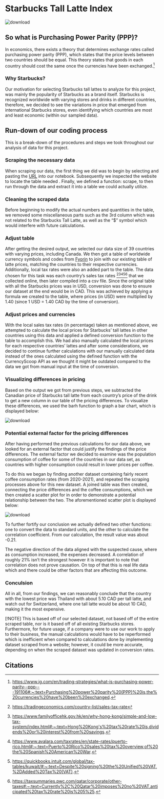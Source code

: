 # Starbucks Tall Latte Index
![download](https://drive.google.com/file/d/17ZNadYScnKT6c27xPqiFJk1_n80o9RCe/view)

## So what is Purchasing Power Parity (PPP)?
In economics, there exists a theory that determines exchange rates called purchasing power parity (PPP), which states that the price levels between two countries should be equal. This theory states that goods in each country should cost the same once the currencies have been exchanged.[^1]

### Why Starbucks?
Our motivation for selecting Starbucks tall lattes to analyze for this project, was mainly the popularity of Starbucks as a brand itself. Starbucks is recognized worldwide with varying stores and drinks in different countries, therefore, we decided to see the variations in price that emerged from international Starbucks stores, even identifying which countries are most and least economic (within our sampled data). 

## Run-down of our coding process
This is a break-down of the procedures and steps we took throughout our analysis of data for this project. 

### Scraping the necessary data 
When scraping our data, the first thing we did was to begin by selecting and pasting the [URL](https://switchonbusiness.com/price-of-starbucks-latte-by-country/) into our notebook. Subsequently we inspected the website to locate the table needed . Finally, we defined a function: scrape, to then run through the data and extract it into a table we could actually utilize.

### Cleaning the scraped data 
Before beginning to modify the actual numbers and quantities in the table, we removed some miscellaneous parts such as the 3rd column which was not related to the Starbucks Tall Latte, as well as the “$” symbol which would interfere with future calculations. 

### Adjust table
After getting the desired output, we selected our data size of 39 countries with varying prices, including Canada. We then got a table of worldwide currency symbols and codes from [Fyorin](https://fyorin.com/blog/world-currency-map) to join with our existing table of latte prices, matching the countries to their respective currencies. Additionally, local tax rates were also an added part to the table. The data chosen for this task was each country’s sales tax rates [^2][^3][^4][^5][^6] that we collected online, then later compiled into a csv file. Since the original table with all the Starbucks prices was in USD, conversion was done to ensure our dataset at the end would be in CAD. This was achieved by applying a formula we created to the table, where prices (in USD) were multiplied by 1.40 (since 1 USD = 1.40 CAD by the time of conversion). 

### Adjust prices and currencies
With the local sales tax rates (in percentage) taken as mentioned above, we attempted to calculate the local prices for Starbucks’ tall lattes in other countries using this data and applied a defined conversion function to the table to accomplish this. We had also manually calculated the local prices for each respective countries’ lattes and after some considerations, we decided to continue further calculations with our manually calculated data instead of the ones calculated using the defined function with the CurrencyScoop API as we thought it might be outdated compared to the data we got from manual input at the time of conversion. 


### Visualizing differences in pricing 
Based on the output we got from previous steps, we subtracted the Canadian price of Starbucks tall latte from each country’s price of the drink to get a new column in our table of the pricing differences. To visualize these differences, we used the barh function to graph a bar chart, which is displayed below:

![download](https://github.com/user-attachments/assets/00315acc-649a-489c-97fb-a507846d8401)


### Potential external factor for the pricing differences
After having performed the previous calculations for our data above, we looked for an external factor that could justify the findings of the price differences. The external factor we decided to examine was the population consumption of coffee for some of the countries in our data set, as countries with higher consumption could result in lower prices per coffee. 

To do this we began by finding another dataset containing fairly recent coffee consumption rates (from 2020-2021), and repeated the scraping processes above for this new dataset. A joined table was then created, connecting the price differences and the coffee consumptions, which we then created a scatter plot for in order to demonstrate a potential relationship between the two. The aforementioned scatter plot is displayed below: 

![download](https://github.com/user-attachments/assets/d60a9b74-ae15-49e6-9a1e-8ada73d41cd7)

To further fortify our conclusion we actually defined two other functions: one to convert the data to standard units, and the other to calculate the correlation coefficient. From our calculation, the result value was about -0.21. 

The negative direction of the data aligned with the suspected cause, where as consumption increased, the expenses decreased. A correlation of  roughly 21% isn’t the strongest however it is important to note that correlation does not prove causation. On top of that this is real life data which and there could be other factors that are affecting this outcome.  
 
### Conculsion
All in all, from our findings, we can reasonably conclude that the country with the lowest price was Thailand with about 5.10 CAD per tall latte, and watch out for Switzerland, where one tall latte would be about 10 CAD, making it the most expensive.

[!NOTE] 
This is based off of our selected dataset, not based off of the entire scraped table, nor is it based off of all existing Starbucks stores. Furthermore, for future usage, if a company were to use our work to apply to their business, the manual calculations would have to be reperformed which is inefficient when compared to calculations done by implementing dataset scraped from a website; however, it could be more accurate, depending on when the scraped dataset was updated in conversion rates. 


## Citations
[^1]:https://www.ig.com/en/trading-strategies/what-is-purchasing-power-parity--ppp---191106#:~:text=Purchasing%20power%20parity%20(PPP)%20is,the%20currencies%20have%20been%20exchanged.
[^2]: https://tradingeconomics.com/country-list/sales-tax-rate
[^3]:  https://www.familyofficehk.gov.hk/en/why-hong-kong/simple-and-low-tax-system/index.html#:~:text=Hong%20Kong's%20tax%20rate%20is,dividends%20or%20interest%20from%20savings.
[^4]:  https://www.avalara.com/taxrates/en/state-rates/puerto-rico.html#:~:text=Puerto%20Rico%20sales%20tax%20overview,of%20the%20Spanish%20American%20War.
[^5]:  https://quickbooks.intuit.com/global/tax-tables/kuwait/#:~:text=Despite%20signing%20the%20Unified%20VAT,%2DAdded%20Tax%20(VAT).  
[^6]:  https://taxsummaries.pwc.com/qatar/corporate/other-taxes#:~:text=Currently%2C%20Qatar%20imposes%20no%20VAT,anticipated%20tax%20rate%20is%205%25.

